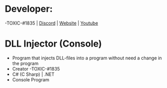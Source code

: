 # Developer:
-TOXIC-#1835 | [Discord](http://discord.com/users/856594604812009502) | [Website](https://www.cft-devs.xyz/) | [Youtube](https://www.youtube.com/@-toxic-1835)
# DLL Injector (Console)
* Program that injects DLL-files into a program without need a change in the program
* Creator -TOXIC-#1835
* C# (C Sharp) | .NET
* Console Program
